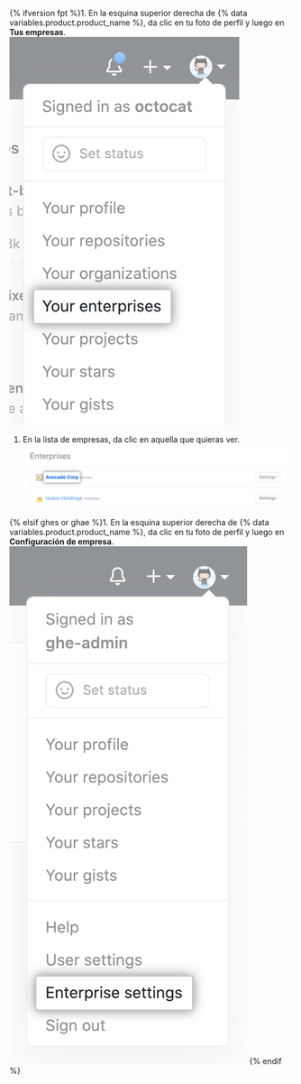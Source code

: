 {% ifversion fpt %}1. En la esquina superior derecha de {% data variables.product.product_name %}, da clic en tu foto de perfil y luego en **Tus empresas**.
  !["Tus empresas" en el menú desplegable de la foto de perfil en {% data variables.product.product_name %}](/assets/images/help/enterprises/your-enterprises.png)

1. En la lista de empresas, da clic en aquella que quieras ver. ![Nombre de una empresa en la lista de tus empresas](/assets/images/help/enterprises/your-enterprises-list.png)

{% elsif ghes or ghae %}1. En la esquina superior derecha de {% data variables.product.product_name %}, da clic en tu foto de perfil y luego en **Configuración de empresa**.
    !["Configuración de empresa" en el menú desplegable de la foto de perfil en {% data variables.product.product_name %}](/assets/images/enterprise/settings/enterprise-settings.png)
{% endif %}
